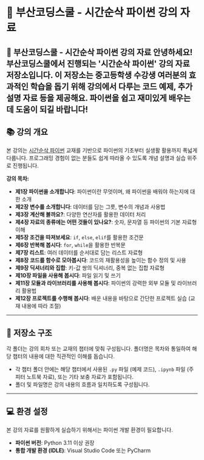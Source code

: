# 🚀 부산코딩스쿨 - 시간순삭 파이썬 강의 자료

🚀 부산코딩스쿨 - 시간순삭 파이썬 강의 자료
안녕하세요! 부산코딩스쿨에서 진행되는 '시간순삭 파이썬' 강의 자료 저장소입니다. 이 저장소는 중고등학생 수강생 여러분의 효과적인 학습을 돕기 위해 강의에서 다루는 코드 예제, 추가 설명 자료 등을 제공해요. 파이썬을 쉽고 재미있게 배우는 데 도움이 되길 바랍니다!
---

## 📚 강의 개요

본 강의는 [시간순삭 파이썬](https://www.booksr.co.kr/product/%EC%8B%9C%EA%B0%84%EC%88%9C%EC%82%AD-%ED%8C%8C%EC%9D%B4%EC%8D%AC-2/) 교재를 기반으로 파이썬의 기초부터 실생활 활용까지 폭넓게 다룹니다. 프로그래밍 경험이 없는 분들도 쉽게 따라올 수 있도록 개념 설명과 실습 위주로 진행됩니다.

**강의 목차:**

* **제1장 파이썬을 소개합니다**: 파이썬이란 무엇이며, 왜 파이썬을 배워야 하는지에 대한 소개
* **제2장 변수를 소개합니다**: 데이터를 담는 그릇, 변수의 개념과 사용법
* **제3장 계산해 볼까요?**: 다양한 연산자를 활용한 데이터 처리
* **제4장 자료의 종류에는 어떤 것들이 있나요?**: 숫자, 문자열 등 파이썬의 기본 자료형 이해
* **제5장 조건을 따져보세요**: `if`, `else`, `elif`를 활용한 조건문
* **제6장 반복해 봅시다**: `for`, `while`을 활용한 반복문
* **제7장 리스트**: 여러 데이터를 순서대로 담는 리스트 자료형
* **제8장 코드를 함수로 모아봅시다**: 코드의 재활용성을 높이는 함수 정의 및 사용
* **제9장 딕셔너리와 집합**: 키-값 쌍의 딕셔너리, 중복 없는 집합 자료형
* **제10장 파일을 사용해 봅시다**: 파일 읽기 및 쓰기
* **제11장 모듈과 라이브러리를 사용해 봅시다**: 파이썬의 강력한 외부 모듈 및 라이브러리 활용법
* **제12장 프로젝트를 수행해 봅시다**: 배운 내용을 바탕으로 간단한 프로젝트 실습 (교재 내용에 따라 조절)

---

## 📁 저장소 구조

각 폴더는 강의 회차 또는 교재의 챕터에 맞춰 구성됩니다. 폴더명은 목차와 통일하여 해당 챕터의 내용에 대한 직관적인 이해를 돕습니다.

* 각 챕터 폴더 안에는 해당 챕터에서 사용된 `.py` 파일 (예제 코드), `.ipynb` 파일 (주피터 노트북 자료), 또는 기타 보충 자료가 포함됩니다.
* 폴더 및 파일명은 강의 내용의 흐름과 일치하도록 구성됩니다.

---

## 💻 환경 설정

본 강의 자료를 원활하게 실습하기 위해서는 파이썬 개발 환경이 필요합니다.

* **파이썬 버전**: Python 3.11 이상 권장
* **통합 개발 환경 (IDLE)**: Visual Studio Code 또는 PyCharm
